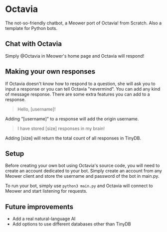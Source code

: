 # Octavia
The not-so-friendly chatbot, a Meower port of Octavia! from Scratch. Also a template for Python bots.

## Chat with Octavia
Simply @Octavia in Meower's home page and Octavia will respond!

## Making your own responses
If Octavia doesn't know how to respond to a question, she will ask you to input a response or you can tell Octavia "nevermind". You can add any kind of message response. There are some extra features you can add to a response.

> Hello, [username]!

Adding "[username]" to a response will add the origin username.

> I have stored [size] responses in my brain!

Adding [size] will return the total count of all responses in TinyDB.

## Setup
Before creating your own bot using Octavia's source code, you will need to create an account dedicated to your bot. Simply create an account from any Meower client and store the username and password of the bot in main.py.

To run your bot, simply use
`python3 main.py`
and Octavia will connect to Meower and start listening for requests.

## Future improvements
* Add a real natural-language AI
* Add options to use different databases other than TinyDB
